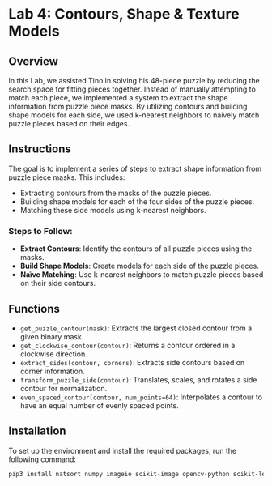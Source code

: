 # Lab 4: Contours, Shape & Texture Models

## Overview
In this Lab, we assisted Tino in solving his 48-piece puzzle by reducing the search space for fitting pieces together. Instead of manually attempting to match each piece, we implemented a system to extract the shape information from puzzle piece masks. By utilizing contours and building shape models for each side, we used k-nearest neighbors to naively match puzzle pieces based on their edges.

## Instructions
The goal is to implement a series of steps to extract shape information from puzzle piece masks. This includes:
- Extracting contours from the masks of the puzzle pieces.
- Building shape models for each of the four sides of the puzzle pieces.
- Matching these side models using k-nearest neighbors.

### Steps to Follow:
- **Extract Contours**: Identify the contours of all puzzle pieces using the masks.
- **Build Shape Models**: Create models for each side of the puzzle pieces.
- **Naïve Matching**: Use k-nearest neighbors to match puzzle pieces based on their side contours.

## Functions
- `get_puzzle_contour(mask)`: Extracts the largest closed contour from a given binary mask.
- `get_clockwise_contour(contour)`: Returns a contour ordered in a clockwise direction.
- `extract_sides(contour, corners)`: Extracts side contours based on corner information.
- `transform_puzzle_side(contour)`: Translates, scales, and rotates a side contour for normalization.
- `even_spaced_contour(contour, num_points=64)`: Interpolates a contour to have an equal number of evenly spaced points.

## Installation
To set up the environment and install the required packages, run the following command:
```bash
pip3 install natsort numpy imageio scikit-image opencv-python scikit-learn networkx matplotlib


